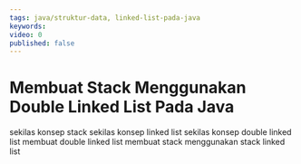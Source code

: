 ```yaml
---
tags: java/struktur-data, linked-list-pada-java
keywords: 
video: 0
published: false
---
```

# Membuat Stack Menggunakan Double Linked List Pada Java

sekilas konsep stack
sekilas konsep linked list
sekilas konsep double linked list
membuat double linked list
membuat stack
menggunakan stack linked list